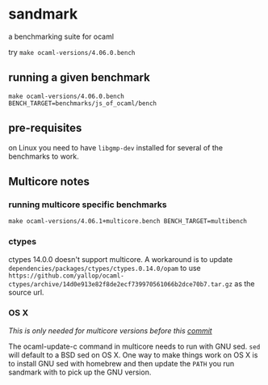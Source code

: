 # sandmark

a benchmarking suite for ocaml

try `make ocaml-versions/4.06.0.bench`

## running a given benchmark

`make ocaml-versions/4.06.0.bench BENCH_TARGET=benchmarks/js_of_ocaml/bench`

## pre-requisites

on Linux you need to have `libgmp-dev` installed for several of the benchmarks to work. 

## Multicore notes

### running multicore specific benchmarks

`make ocaml-versions/4.06.1+multicore.bench BENCH_TARGET=multibench`

### ctypes

ctypes 14.0.0 doesn't support multicore. A workaround is to update `dependencies/packages/ctypes/ctypes.0.14.0/opam` to use `https://github.com/yallop/ocaml-ctypes/archive/14d0e913e82f8de2ecf739970561066b2dce70b7.tar.gz` as the source url. 

### OS X

*This is only needed for multicore versions before this [commit](https://github.com/ocaml-multicore/ocaml-multicore/commit/cb094cbc53c30a801a97f1cb1fb0b0d276d54aaf)*

The ocaml-update-c command in multicore needs to run with GNU sed. `sed` will default to a BSD sed on OS X. One way to make things work on OS X is to install GNU sed with homebrew and then update the `PATH` you run sandmark with to pick up the GNU version. 

